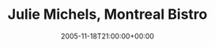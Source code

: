 ---
templateKey: event
guid: 0892d4e1-6eab-11ea-99c5-002590d1d1b0
date: 2005-11-18T21:00:00+00:00
eventTime: '9pm'
title: Julie Michels, Montreal Bistro
artist: Julie Michels
city: Toronto
venue: Montreal Bistro
group: Tim Shia
guests: Kevin Barrett, Brandi Disterheft
---